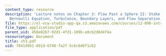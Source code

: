 ```yaml
---
content_type: resource
description: 'Lecture notes on Chapter 3: Flow Past a Sphere II: Stoke''s Law, the
  Bernoulli Equation, Turbulence, Boundary Layers, and Flow Separation.'
file: https://ol-ocw-studio-app-qa.s3.amazonaws.com/courses/12-090-introduction-to-fluid-motions-sediment-transport-and-current-generated-sedimentary-structures-fall-2006/7841d9b1681d6748fa2f5cbc6d6f1cb2_ch3.pdf
file_type: application/pdf
parent_uid: 458e02b7-92d1-4fd1-189b-e8cb2d6d4f4a
resourcetype: Document
title: ch3.pdf
uid: 7841d9b1-681d-6748-fa2f-5cbc6d6f1cb2
---
```

